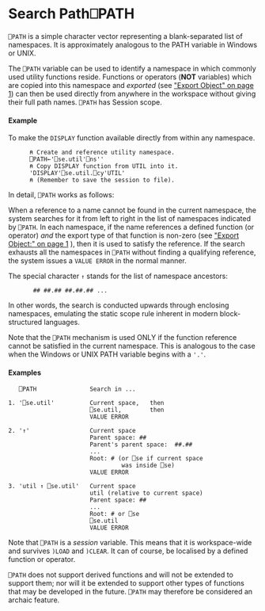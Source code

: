 




<h1 class="heading"><span class="name">Search Path</span><span class="command">⎕PATH</span></h1>

`⎕PATH` is a simple character vector representing a blank-separated list of namespaces.  It is approximately analogous to the PATH variable in Windows or UNIX.


The `⎕PATH` variable can be used to identify a namespace in which commonly used utility functions reside.  Functions or operators (**NOT** variables) which are copied into this namespace and *exported* (see ["Export Object" on page 1](export.md)) can then be used directly from anywhere in the workspace without giving their full path names. `⎕PATH` has Session scope.



#### Example


To make the `DISPLAY` function available directly from within any namespace.
```apl
      ⍝ Create and reference utility namespace.
      ⎕PATH←'⎕se.util'⎕ns''
      ⍝ Copy DISPLAY function from UTIL into it.
      'DISPLAY'⎕se.util.⎕cy'UTIL'
      ⍝ (Remember to save the session to file).  
```



In detail, `⎕PATH` works as follows:


When a reference to a name cannot be found in the current namespace, the system searches for it from left to right in the list of namespaces indicated by `⎕PATH`.  In each namespace, if the name references a defined function (or operator) *and* the export type of that function is non-zero (see ["Export Object:" on page 1](export.md) ), then it is used to satisfy the reference.  If the search exhausts all the namespaces in `⎕PATH` without finding a qualifying reference, the system issues a `VALUE ERROR` in the normal manner.


The special character `↑` stands for the list of namespace ancestors:
```apl
       ## ##.## ##.##.## ...
```


In other words, the search is conducted upwards through enclosing namespaces, emulating the static scope rule inherent in modern block-structured languages.


Note that the `⎕PATH` mechanism is used ONLY if the function reference cannot be satisfied in the current namespace.  This is analogous to the case when the Windows or UNIX PATH variable begins with a `'.'`.


#### Examples
```apl
   ⎕PATH               Search in ...

```
```apl
1. '⎕se.util'          Current space,   then
                       ⎕se.util,        then
                       VALUE ERROR
 
2. '↑'                 Current space
                       Parent space: ##
                       Parent's parent space:  ##.##
                       ...
                       Root: # (or ⎕se if current space
                                was inside ⎕se)
                       VALUE ERROR
 
3. 'util ↑ ⎕se.util'   Current space
                       util (relative to current space)
                       Parent space: ##
                       ...
                       Root: # or ⎕se
                       ⎕se.util
                       VALUE ERROR
```



Note that `⎕PATH` is a *session* variable.  This means that it is workspace-wide and survives `)LOAD` and `)CLEAR`. It can of course, be localised by a defined function or operator.


`⎕PATH` does not support derived functions and will not be extended to support them; nor will it be extended to support other types of functions that may be developed in the future. `⎕PATH` may therefore be considered an archaic feature.


